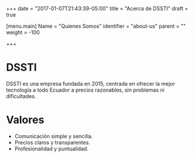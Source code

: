 +++
date = "2017-01-07T21:43:39-05:00"
title = "Acerca de DSSTI"
draft = true

[menu.main]
Name = "Quienes Somos"
identifier = "about-us"
parent = ""
weight = -100

+++

# DSSTI 
DSSTI es una empresa fundada en 2015, centrada en ofrecer la mejor tecnología a todo Ecuador a precios razonables, sin problemas ni dificultades.

# Valores
* Comunicación simple y sencilla.
* Precios claros y transparentes.
* Profesionalidad y puntualidad.
